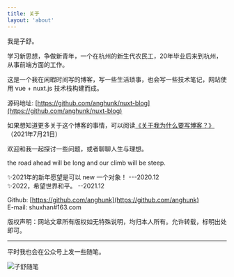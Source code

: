 ```yaml
---
title: 关于
layout: 'about'
---
```


我是子舒。

学习新思想，争做新青年，一个在杭州的新生代农民工，20年毕业后来到杭州，从事前端方面的工作。

这是一个我在闲暇时间写的博客，写一些生活琐事，也会写一些技术笔记，网站使用 vue + nuxt.js 技术栈构建而成。 

源码地址: [https://github.com/anghunk/nuxt-blog](https://github.com/anghunk/nuxt-blog)

如果想知道更多关于这个博客的事情，可以阅读[《关于我为什么要写博客？》](/posts/20210721/)（2021年7月21日）

欢迎和我一起探讨一些问题，或者聊聊人生与理想。 

the road ahead will be long and our climb will be steep.

✨2021年的新年愿望是可以 new 一个对象！ ---2020.12  
✨2022，希望世界和平。 --2021.12


Github: [https://github.com/anghunk](https://github.com/anghunk)  
E-mail: shuxhan#163.com

版权声明：网站文章所有版权如无特殊说明，均归本人所有。允许转载，标明出处即可。

---

平时我也会在公众号上发一些随笔。

![子舒随笔](https://img.imhan.cn/zishusuibi.png)
